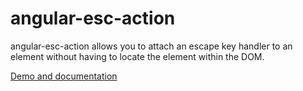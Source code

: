 # angular-esc-action

angular-esc-action allows you to attach an escape key handler to an element without having to locate the element within the DOM.

[Demo and documentation](http://myplanetdigital.github.io/angular-esc-action/)
